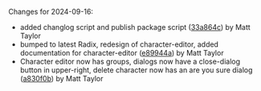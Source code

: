 Changes for 2024-09-16:

- added changlog script and publish package script ([33a864c](https://github.com/AIPL-labs/ai-ui/commit/33a864c161839d4c2a733e0ff6f340070a133d94)) by Matt Taylor
- bumped to latest Radix, redesign of character-editor, added documentation for character-editor ([e89944a](https://github.com/AIPL-labs/ai-ui/commit/e89944adbd7024a69df15cb5d990b9aa63f1da11)) by Matt Taylor
- Character editor now has groups, dialogs now have a close-dialog button in upper-right, delete character now has an are you sure dialog ([a830f0b](https://github.com/AIPL-labs/ai-ui/commit/a830f0b869469a8746959d0075d91b109c0262ec)) by Matt Taylor
